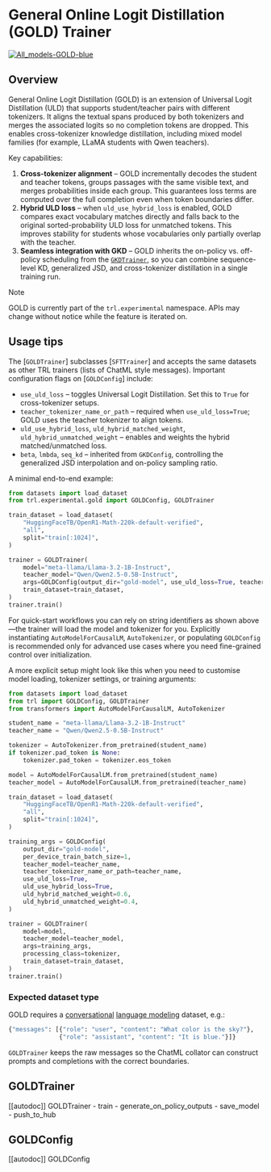 # General Online Logit Distillation (GOLD) Trainer

[![All_models-GOLD-blue](https://img.shields.io/badge/All_models-GOLD-blue)](https://huggingface.co/models?other=sft,gold)

## Overview

General Online Logit Distillation (GOLD) is an extension of Universal Logit Distillation (ULD) that supports
student/teacher pairs with different tokenizers. It aligns the textual spans produced by both tokenizers and merges the
associated logits so no completion tokens are dropped. This enables cross-tokenizer knowledge distillation, including
mixed model families (for example, LLaMA students with Qwen teachers).

Key capabilities:

1. **Cross-tokenizer alignment** – GOLD incrementally decodes the student and teacher tokens, groups passages with the same visible text, and merges probabilities inside each group. This guarantees loss terms are computed over the full completion even when token boundaries differ.
2. **Hybrid ULD loss** – when `uld_use_hybrid_loss` is enabled, GOLD compares exact vocabulary matches directly and falls back to the original sorted-probability ULD loss for unmatched tokens. This improves stability for students whose vocabularies only partially overlap with the teacher.
3. **Seamless integration with GKD** – GOLD inherits the on-policy vs. off-policy scheduling from the [`GKDTrainer`](./gkd_trainer.md), so you can combine sequence-level KD, generalized JSD, and cross-tokenizer distillation in a single training run.

> [!NOTE]
> GOLD is currently part of the `trl.experimental` namespace. APIs may change without notice while the feature is iterated on.

## Usage tips

The [`GOLDTrainer`] subclasses [`SFTTrainer`] and accepts the same datasets as other TRL trainers (lists of ChatML style
messages). Important configuration flags on [`GOLDConfig`] include:

* `use_uld_loss` – toggles Universal Logit Distillation. Set this to `True` for cross-tokenizer setups.
* `teacher_tokenizer_name_or_path` – required when `use_uld_loss=True`; GOLD uses the teacher tokenizer to align tokens.
* `uld_use_hybrid_loss`, `uld_hybrid_matched_weight`, `uld_hybrid_unmatched_weight` – enables and weights the hybrid
  matched/unmatched loss.
* `beta`, `lmbda`, `seq_kd` – inherited from `GKDConfig`, controlling the generalized JSD interpolation and on-policy
  sampling ratio.

A minimal end-to-end example:

```python
from datasets import load_dataset
from trl.experimental.gold import GOLDConfig, GOLDTrainer

train_dataset = load_dataset(
    "HuggingFaceTB/OpenR1-Math-220k-default-verified",
    "all",
    split="train[:1024]",
)

trainer = GOLDTrainer(
    model="meta-llama/Llama-3.2-1B-Instruct",
    teacher_model="Qwen/Qwen2.5-0.5B-Instruct",
    args=GOLDConfig(output_dir="gold-model", use_uld_loss=True, teacher_tokenizer_name_or_path="Qwen/Qwen2.5-0.5B-Instruct"),
    train_dataset=train_dataset,
)
trainer.train()
```

For quick-start workflows you can rely on string identifiers as shown above—the trainer will load the model and tokenizer for you. Explicitly instantiating `AutoModelForCausalLM`, `AutoTokenizer`, or populating `GOLDConfig` is recommended only for advanced use cases where you need fine-grained control over initialization.

A more explicit setup might look like this when you need to customise model loading, tokenizer settings, or training arguments:

```python
from datasets import load_dataset
from trl import GOLDConfig, GOLDTrainer
from transformers import AutoModelForCausalLM, AutoTokenizer

student_name = "meta-llama/Llama-3.2-1B-Instruct"
teacher_name = "Qwen/Qwen2.5-0.5B-Instruct"

tokenizer = AutoTokenizer.from_pretrained(student_name)
if tokenizer.pad_token is None:
    tokenizer.pad_token = tokenizer.eos_token

model = AutoModelForCausalLM.from_pretrained(student_name)
teacher_model = AutoModelForCausalLM.from_pretrained(teacher_name)

train_dataset = load_dataset(
    "HuggingFaceTB/OpenR1-Math-220k-default-verified",
    "all",
    split="train[:1024]",
)

training_args = GOLDConfig(
    output_dir="gold-model",
    per_device_train_batch_size=1,
    teacher_model=teacher_name,
    teacher_tokenizer_name_or_path=teacher_name,
    use_uld_loss=True,
    uld_use_hybrid_loss=True,
    uld_hybrid_matched_weight=0.6,
    uld_hybrid_unmatched_weight=0.4,
)

trainer = GOLDTrainer(
    model=model,
    teacher_model=teacher_model,
    args=training_args,
    processing_class=tokenizer,
    train_dataset=train_dataset,
)
trainer.train()
```

### Expected dataset type

GOLD requires a [conversational](dataset_formats#conversational) [language modeling](dataset_formats#language_modeling) dataset, e.g.:

```python
{"messages": [{"role": "user", "content": "What color is the sky?"},
              {"role": "assistant", "content": "It is blue."}]}
```

`GOLDTrainer` keeps the raw messages so the ChatML collator can construct prompts and completions with the correct
boundaries.

## GOLDTrainer

[[autodoc]] GOLDTrainer
    - train
    - generate_on_policy_outputs
    - save_model
    - push_to_hub

## GOLDConfig

[[autodoc]] GOLDConfig
